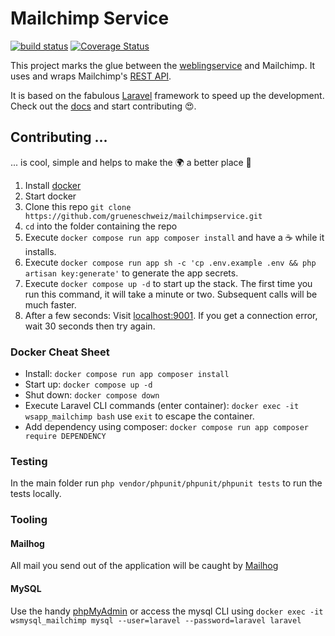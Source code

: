 # Mailchimp Service

[![build status](https://github.com/grueneschweiz/mailchimpservice/actions/workflows/tests.yml/badge.svg)](https://github.com/grueneschweiz/mailchimpservice/actions/workflows/tests.yml)
[![Coverage Status](https://coveralls.io/repos/github/grueneschweiz/mailchimpservice/badge.svg)](https://coveralls.io/github/grueneschweiz/mailchimpservice)

This project marks the glue between the
[weblingservice](https://github.com/grueneschweiz/weblingservice) and Mailchimp. It uses and wraps Mailchimp's
[REST API](https://mailchimp.com/developer/marketing/api/root/).

It is based on the fabulous [Laravel](https://laravel.com/) framework to speed up the development. Check out
the [docs](https://laravel.com/docs/)
and start contributing 😍.

## Contributing ...
... is cool, simple and helps to make the 🌍 a better place 🤩
1. Install [docker](https://store.docker.com/search?offering=community&type=edition)
1. Start docker
1. Clone this repo `git clone https://github.com/grueneschweiz/mailchimpservice.git`
1. `cd` into the folder containing the repo
1. Execute `docker compose run app composer install` and have a ☕️ while
   it installs.
1. Execute `docker compose run app sh -c 'cp .env.example .env && php artisan key:generate'` to generate the
   app secrets.
1. Execute `docker compose up -d` to start up the stack. The first time you run
   this command, it will take a minute or two. Subsequent calls will be much faster.
1. After a few seconds: Visit [localhost:9001](http://localhost:9001). If you
   get a connection error, wait 30 seconds then try again.

### Docker Cheat Sheet

- Install: `docker compose run app composer install`
- Start up: `docker compose up -d`
- Shut down: `docker compose down`
- Execute Laravel CLI commands (enter container): `docker exec -it wsapp_mailchimp bash` use `exit` to escape the
  container.
- Add dependency using composer: `docker compose run app composer require DEPENDENCY`

### Testing
In the main folder run `php vendor/phpunit/phpunit/phpunit tests` to run the tests locally.

### Tooling
#### Mailhog
All mail you send out of the application will be caught by [Mailhog](http://localhost:9020)

#### MySQL

Use the handy [phpMyAdmin](http://localhost:9010) or access the mysql CLI using
`docker exec -it wsmysql_mailchimp mysql --user=laravel --password=laravel laravel` 
